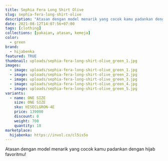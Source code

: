 ```yaml
---
title: Sephia Fera Long Shirt Olive
slug: sephia-fera-long-shirt-olive
description: "Atasan dengan model menarik yang cocok kamu padankan dengan hijab favoritmu!"
date: 2021-08-12T14:07:56+07:00
tags: [clothing]
collections: [pakaian, atasan, kemeja]
color:
  - green
brand:
  - hijabenka
featured: TRUE
thumbnail: uploads/sephia-fera-long-shirt-olive_green_1.jpg
images:
  - image: uploads/sephia-fera-long-shirt-olive_green_1.jpg
  - image: uploads/sephia-fera-long-shirt-olive_green_2.jpg
  - image: uploads/sephia-fera-long-shirt-olive_green_3.jpg
  - image: uploads/sephia-fera-long-shirt-olive_green_4.jpg
  - image: uploads/sephia-fera-long-shirt-olive_green_5.jpg
variants:
  - name: ONE SIZE
    size: ONE SIZE
    sku: HISECLGRON-4E
    price: 139000
    discount: 0
    weight: 700
    quantity: 10
marketplace:
  hijabenka: https://invol.co/cl5is5o
---
```


Atasan dengan model menarik yang cocok kamu padankan dengan hijab favoritmu!
